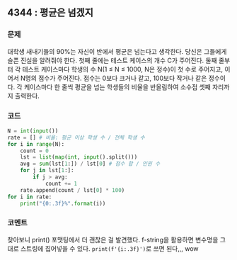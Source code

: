 ## 4344 : 평균은 넘겠지
### 문제
대학생 새내기들의 90%는 자신이 반에서 평균은 넘는다고 생각한다. 당신은 그들에게 슬픈 진실을 알려줘야 한다.
첫째 줄에는 테스트 케이스의 개수 C가 주어진다.
둘째 줄부터 각 테스트 케이스마다 학생의 수 N(1 ≤ N ≤ 1000, N은 정수)이 첫 수로 주어지고, 이어서 N명의 점수가 주어진다. 점수는 0보다 크거나 같고, 100보다 작거나 같은 정수이다.
각 케이스마다 한 줄씩 평균을 넘는 학생들의 비율을 반올림하여 소수점 셋째 자리까지 출력한다.<br>
### 코드
```python
N = int(input())
rate = [] # 비율: 평균 이상 학생 수 / 전체 학생 수
for i in range(N):
    count = 0
    lst = list(map(int, input().split()))
    avg = sum(lst[1:]) / lst[0] # 점수 합 / 인원 수
    for j in lst[1:]:
        if j > avg:
            count += 1
    rate.append(count / lst[0] * 100)
for i in rate:
    print("{0:.3f}%".format(i))
```
### 코멘트
찾아보니 print() 포맷팅에서 더 괜찮은 걸 발견했다.
f-string을 활용하면 변수명을 그대로 스트링에 집어넣을 수 있다.
`print(f'{i:.3f}')`로 쓰면 된다,,, wow
<br>
